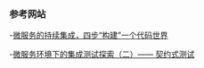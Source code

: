 ### 参考网站

-[微服务的持续集成，四步“构建”一个代码世界](https://blog.csdn.net/jessise_zhan/article/details/80129980)

-[微服务环境下的集成测试探索（二）—— 契约式测试](https://blog.csdn.net/y4x5m0nivsrjay3x92c/article/details/79119825)